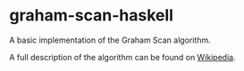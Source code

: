 graham-scan-haskell
===================

A basic implementation of the Graham Scan algorithm.

A full description of the algorithm can be found on [Wikipedia](http://en.wikipedia.org/wiki/Graham_scan).

